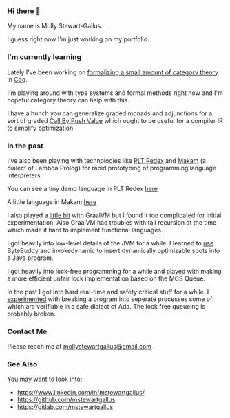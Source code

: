 ### Hi there 👋

My name is Molly Stewart-Gallus.

I guess right now I'm just working on my portfolio.

### I'm currently learning

Lately I've been working on [formalizing a small amount of category
theory](https://github.com/mstewartgallus/category-fun) in
[Coq](https://coq.inria.fr/).

I'm playing around with type systems and formal methods right now and
I'm hopeful category theory can help with this.

I have a hunch you can generalize graded monads and adjunctions for a
sort of graded [Call By Push
Value](https://en.wikipedia.org/wiki/Call-by-push-value) which ought
to be useful for a compiler IR to simplify optimization.

### In the past

I've also been playing with technologies like [PLT
Redex](https://redex.racket-lang.org/) and
[Makam](http://astampoulis.github.io/makam/) (a dialect of Lambda
Prolog) for rapid prototyping of programming language interpreters.

You can see a tiny demo language in PLT Redex [here](https://github.com/mstewartgallus/playground/blob/master/coexp.rkt)

A little language in Makam [here](https://github.com/mstewartgallus/coc-makam)

I also played a [little bit](https://github.com/mstewartgallus/peacod)
with GraalVM but I found it too complicated for initial
experimentation.  Also GraalVM had troubles with tail recursion at the
time which made it hard to implement functional languages.

I got heavily into low-level details of the JVM for a while.  I
learned to [use](https://github.com/mstewartgallus/heaps) ByteBuddy
and invokedynamic to insert dynamically optimizable spots into a Java
program.

I got heavily into lock-free programming for a while and
[played](https://github.com/mstewartgallus/stacklock) with making a
more efficient unfair lock implementation based on the MCS Queue.

In the past I got into hard real-time and safety critical stuff for a
while. I
[experimented](https://github.com/mstewartgallus/linted/tree/master)
with breaking a program into seperate processes some of which are
verifiable in a safe dialect of Ada. The lock free queueing is
probably broken.


### Contact Me

Please reach me at mollystewartgallus@gmail.com .

### See Also

You may want to look into:

- https://www.linkedin.com/in/mstewartgallus/
- https://github.com/mstewartgallus
- https://gitlab.com/mstewartgallus

<!--
**mstewartgallus/mstewartgallus** is a ✨ _special_ ✨ repository because its `README.md` (this file) appears on your GitHub profile.

Here are some ideas to get you started:

- 🔭 I’m currently working on ...
- 🌱 I’m currently learning ...
- 👯 I’m looking to collaborate on ...
- 🤔 I’m looking for help with ...
- 💬 Ask me about ...
- 📫 How to reach me: ...
- 😄 Pronouns: ...
- ⚡ Fun fact: ...
-->

